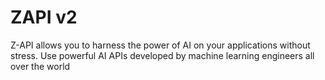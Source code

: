 # ZAPI v2

Z-API allows you to harness the power of AI on your applications without stress.
Use powerful AI APIs developed by machine learning engineers all over the world
